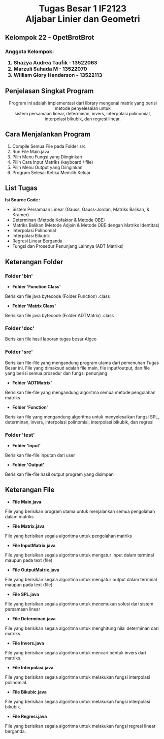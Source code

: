 <h1> <center> Tugas Besar 1 IF2123 <br> 
Aljabar Linier dan Geometri </center> </h1>

<h2> <b> Kelompok 22 - OpetBrotBrot </b> </h2>
<h3> Anggota Kelompok: 
<ol> 
<li> Shazya Audrea Taufik - 13522063 
<li> Marzuli Suhada M  - 13522070
<li> William Glory Henderson - 13522113
</ol> </h3>

<h2> <b> Penjelasan Singkat Program </b> </h2>
<p> <center> Program ini adalah implementasi dari library mengenai matrix yang berisi metode penyelesaian untuk <br> sistem persamaan linear, determinan, invers, interpolasi polinomial, interpolasi bikubik, dan regresi linear. </center> <p> 

<h2> <b> Cara Menjalankan Program </b> </h2>
<ol> 
<li> Compile Semua File pada Folder src
<li> Run File Main.java 
<li> Pilih Menu Fungsi yang Diinginkan 
<li> Pilih Cara Input Matriks (keyboard / file)
<li> Pilih Menu Output yang Diinginkan
<li> Program Selesai Ketika Memilih Keluar
</ol>

<h2> <b> List Tugas </b> </h2>
<p> <b> Isi Source Code : </b> </p>
<ul>
<li> Sistem Persamaan Linear (Gauss, Gauss-Jordan, Matriks Balikan, & Kramer)
<li> Determinan (Metode Kofaktor & Metode OBE)
<li> Matriks Balikan (Metode Adjoin & Metode OBE dengan Matriks Identitas)
<li> Interpolasi Polinomial 
<li> Interpolasi Bikubik
<li> Regresi Linear Berganda
<li> Fungsi dan Prosedur Penunjang Lainnya (ADT Matriks)
</ul>

<h2> <b> Keterangan Folder </b> </h2>
<h3> <b> Folder 'bin' </b> </h3>
<ul> <li> <p> <b> Folder 'Function Class' </b> </p> </li> </ul>
<p> Berisikan file java bytecode (Folder Function) .class</p>
<ul> <li> <p> <b> Folder 'Matrix Class' </b> </p> </li> </ul>
<p> Berisikan file java bytecode (Folder ADTMatrix) .class </b>
<h3> <b> Folder 'doc' </b> </h3>
<p> Berisikan file hasil laporan tugas besar Algeo </p>
<h3> <b> Folder 'src' </b> </h3>
<p> Berisikan file-file yang mengandung program utama dari pemenuhan Tugas Besar ini. File yang dimaksud adalah file main, file input/output, dan file yang berisi semua prosedur dan fungsi penunjang </p>
<ul> <li> <p> <b> Folder 'ADTMatrix' </b> </p> </li> </ul>
<p> Berisikan file-file yang mengandung algoritma semua metode pengolahan matriks </p>
<ul> <li> <p> <b> Folder 'Function' </b> </p> </li> </ul>
<p> Berisikan file yang mengandung algoritma untuk menyelesaikan fungsi SPL, determinan, invers, interpolasi polinomial, interpolasi bikubik, dan regresi</b>
<h3> <b> Folder 'test' </b> </h3>
<ul> <li> <p> <b> Folder 'Input' </b> </p> </li> </ul>
<p> Berisikan file-file inputan dari user </p>
<ul> <li> <p> <b> Folder 'Output' </b> </p> </li> </ul>
<p> Berisikan file-file hasil output program yang disimpan </b>

<h2> <b> Keterangan File </b> </h2>
<ul> <li> <p> <b> File Main.java </b> </p> </li> </ul>
<p> File yang berisikan program utama untuk menjalankan semua pengolahan dalam matriks </p>
<ul> <li> <p> <b> File Matrix.java </b> </p> </li> </ul>
<p> File yang berisikan segala algoritma untuk pengolahan matriks </p>
<ul> <li> <p> <b> File InputMatrix.java </b> </p> </li> </ul>
<p> File yang berisikan segala algoritma untuk mengatur input dalam terminal maupun pada text (file) </p>
<ul> <li> <p> <b> File OutputMatrix.java </b> </p> </li> </ul>
<p> File yang berisikan segala algoritma untuk mengatur output dalam terminal maupun pada text (file) </p>
<ul> <li> <p> <b> File SPL.java </b> </p> </li> </ul>
<p> File yang berisikan segala algoritma untuk menemukan solusi dari sistem persamaan linear </p>
<ul> <li> <p> <b> File Determinan.java </b> </p> </li> </ul>
<p> File yang berisikan segala algoritma untuk menghitung nilai determinan dari matriks. </p>
<ul> <li> <p> <b> File Invers.java </b> </p> </li> </ul>
<p> File yang berisikan segala algoritma untuk mencari bentuk invers dari matriks. </p>
<ul> <li> <p> <b> File Interpolasi.java </b> </p> </li> </ul>
<p> File yang berisikan segala algoritma untuk melakukan fungsi interpolasi polinomial. </p>
<ul> <li> <p> <b> File Bikubic.java </b> </p> </li> </ul>
<p> File yang berisikan segala algoritma untuk melakukan fungsi interpolasi bikubik. </p>
<ul> <li> <p> <b> File Regresi.java </b> </p> </li> </ul>
<p> File yang berisikan segala algoritma untuk melakukan fungsi regresi linear berganda. </p>